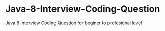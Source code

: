 # Java-8-Interview-Coding-Question
Java 8 Interview Coding Question for beginer to profesional level
